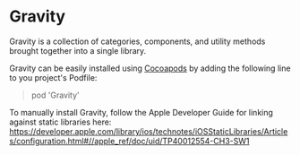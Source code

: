 # Gravity
Gravity is a collection of categories, components, and utility methods brought together into a single library.

Gravity can be easily installed using [Cocoapods](http://cocoapods.org) by adding the following line to you project's Podfile:

> pod 'Gravity'

To manually install Gravity, follow the Apple Developer Guide for linking against static libraries here: https://developer.apple.com/library/ios/technotes/iOSStaticLibraries/Articles/configuration.html#//apple_ref/doc/uid/TP40012554-CH3-SW1